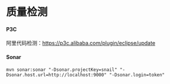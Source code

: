 # 质量检测

#### P3C
阿里代码检测：https://p3c.alibaba.com/plugin/eclipse/update

#### Sonar

```
mvn sonar:sonar "-Dsonar.projectKey=snail" "-Dsonar.host.url=http://localhost:9000" "-Dsonar.login=token"
```